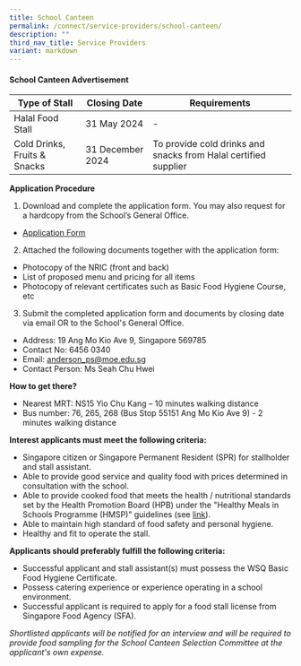 ```yaml
---
title: School Canteen
permalink: /connect/service-providers/school-canteen/
description: ""
third_nav_title: Service Providers
variant: markdown
---
```

<h4><strong>School Canteen Advertisement</strong></h4>


| Type of Stall | Closing Date | Requirements |
| -------- | -------- | -------- |
| Halal Food Stall     | 31 May 2024     | -     |
| Cold Drinks, Fruits &amp; Snacks     | 31 December 2024     | To provide cold drinks and snacks from Halal certified supplier     |


**Application Procedure**
1. Download and complete the application form. You may also request for a hardcopy from the School’s General Office.

* [Application Form](/files/2023%20Files/canteen%20stall%20application%20form.pdf)

2. Attached the following documents together with the application form:
* Photocopy of the NRIC (front and back)
* List of proposed menu and pricing for all items
* Photocopy of relevant certificates such as Basic Food Hygiene Course, etc

3. Submit the completed application form and documents by closing date via email OR to the School's General Office.
* Address: 19 Ang Mo Kio Ave 9, Singapore 569785
* Contact No: 6456 0340
* Email: anderson_ps@moe.edu.sg
* Contact Person: Ms Seah Chu Hwei

**How to get there?**
* Nearest MRT: NS15 Yio Chu Kang – 10 minutes walking distance
* Bus number: 76, 265, 268 (Bus Stop 55151 Ang Mo Kio Ave 9) - 2 minutes walking distance

**Interest applicants must meet the following criteria:**
* Singapore citizen or Singapore Permanent Resident (SPR) for stallholder and stall assistant.
* Able to provide good service and quality food with prices determined in consultation with the school.
* Able to provide cooked food that meets the health / nutritional standards set by the Health Promotion Board (HPB) under the "Healthy Meals in Schools Programme (HMSP)" guidelines (see [link](https://www.hpb.gov.sg/schools/school-programmes/healthy-meals-in-schools-programme)).
* Able to maintain high standard of food safety and personal hygiene.
* Healthy and fit to operate the stall.

**Applicants should preferably fulfill the following criteria:**
* Successful applicant and stall assistant(s) must possess the WSQ Basic Food Hygiene Certificate.
* Possess catering experience or experience operating in a school environment.
* Successful applicant is required to apply for a food stall license from Singapore Food Agency (SFA).


*Shortlisted applicants will be notified for an interview and will be required to provide food sampling for the School Canteen Selection Committee at the applicant's own expense.*